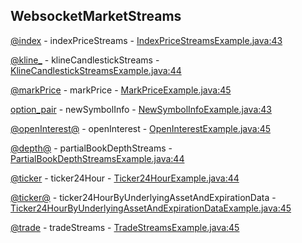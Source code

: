 ## WebsocketMarketStreams

[<symbol>@index](https://developers.binance.com/docs/derivatives/option/websocket-market-streams/Index-Price-Streams) - indexPriceStreams - [IndexPriceStreamsExample.java:43](/examples/derivatives-trading-options/src/main/java/com/binance/connector/client/derivatives_trading_options/websocket/stream/websocketmarketstreams/IndexPriceStreamsExample.java#L43)

[<symbol>@kline_<interval>](https://developers.binance.com/docs/derivatives/option/websocket-market-streams/Kline-Candlestick-Streams) - klineCandlestickStreams - [KlineCandlestickStreamsExample.java:44](/examples/derivatives-trading-options/src/main/java/com/binance/connector/client/derivatives_trading_options/websocket/stream/websocketmarketstreams/KlineCandlestickStreamsExample.java#L44)

[<underlyingAsset>@markPrice](https://developers.binance.com/docs/derivatives/option/websocket-market-streams/Mark-Price) - markPrice - [MarkPriceExample.java:45](/examples/derivatives-trading-options/src/main/java/com/binance/connector/client/derivatives_trading_options/websocket/stream/websocketmarketstreams/MarkPriceExample.java#L45)

[option_pair](https://developers.binance.com/docs/derivatives/option/websocket-market-streams/New-Symbol-Info) - newSymbolInfo - [NewSymbolInfoExample.java:43](/examples/derivatives-trading-options/src/main/java/com/binance/connector/client/derivatives_trading_options/websocket/stream/websocketmarketstreams/NewSymbolInfoExample.java#L43)

[<underlyingAsset>@openInterest@<expirationDate>](https://developers.binance.com/docs/derivatives/option/websocket-market-streams/Open-Interest) - openInterest - [OpenInterestExample.java:45](/examples/derivatives-trading-options/src/main/java/com/binance/connector/client/derivatives_trading_options/websocket/stream/websocketmarketstreams/OpenInterestExample.java#L45)

[<symbol>@depth<levels>@<updateSpeed>](https://developers.binance.com/docs/derivatives/option/websocket-market-streams/Partial-Book-Depth-Streams) - partialBookDepthStreams - [PartialBookDepthStreamsExample.java:44](/examples/derivatives-trading-options/src/main/java/com/binance/connector/client/derivatives_trading_options/websocket/stream/websocketmarketstreams/PartialBookDepthStreamsExample.java#L44)

[<symbol>@ticker](https://developers.binance.com/docs/derivatives/option/websocket-market-streams/24-hour-TICKER) - ticker24Hour - [Ticker24HourExample.java:44](/examples/derivatives-trading-options/src/main/java/com/binance/connector/client/derivatives_trading_options/websocket/stream/websocketmarketstreams/Ticker24HourExample.java#L44)

[<underlyingAsset>@ticker@<expirationDate>](https://developers.binance.com/docs/derivatives/option/websocket-market-streams/24-hour-TICKER-by-underlying-asset-and-expiration-data) - ticker24HourByUnderlyingAssetAndExpirationData - [Ticker24HourByUnderlyingAssetAndExpirationDataExample.java:45](/examples/derivatives-trading-options/src/main/java/com/binance/connector/client/derivatives_trading_options/websocket/stream/websocketmarketstreams/Ticker24HourByUnderlyingAssetAndExpirationDataExample.java#L45)

[<symbol>@trade](https://developers.binance.com/docs/derivatives/option/websocket-market-streams/Trade-Streams) - tradeStreams - [TradeStreamsExample.java:45](/examples/derivatives-trading-options/src/main/java/com/binance/connector/client/derivatives_trading_options/websocket/stream/websocketmarketstreams/TradeStreamsExample.java#L45)

